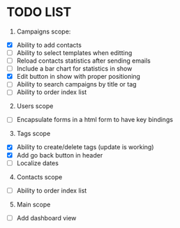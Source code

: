 # TODO LIST

1. Campaigns scope:

  - [x] Ability to add contacts
  - [ ] Ability to select templates when editting
  - [ ] Reload contacts statistics after sending emails
  - [ ] Include a bar chart for statistics in show
  - [x] Edit button in show with proper positioning
  - [ ] Ability to search campaigns by title or tag
  - [ ] Ability to order index list

2. Users scope

  - [ ] Encapsulate forms in a html form to have key bindings

3. Tags scope

  - [x] Ability to create/delete tags (update is working)
  - [x] Add go back button in header
  - [ ] Localize dates

4. Contacts scope

  - [ ] Ability to order index list

5. Main scope

  - [ ] Add dashboard view